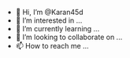 - 👋 Hi, I’m @Karan45d
- 👀 I’m interested in ...
- 🌱 I’m currently learning ...
- 💞️ I’m looking to collaborate on ...
- 📫 How to reach me ...

<!---
Karan45d/Karan45d is a ✨ special ✨ repository because its `README.md` (this file) appears on your GitHub profile.
You can click the Preview link to take a look at your changes.
--->
